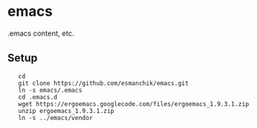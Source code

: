emacs
=====

.emacs content, etc.

## Setup
       cd
       git clone https://github.com/esmanchik/emacs.git
       ln -s emacs/.emacs
       cd .emacs.d
       wget https://ergoemacs.googlecode.com/files/ergoemacs_1.9.3.1.zip
       unzip ergoemacs_1.9.3.1.zip
       ln -s ../emacs/vendor

